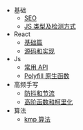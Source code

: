- 基础
  - [SEO](docs/基础/SEO.md)
  - [JS 类型及检测方式](docs/基础/类型及检测方式.md)
- React
  - [基础篇](docs/React/基础篇.md)
  - [源码和实现](docs/React/源码和实现.md)
- Js
  - [常用 API](docs/Js/常用API.md)
  - [Polyfill 原生函数](docs/Js/Polyfill原生函数.md)
- 高频手写
  - [防抖和节流](docs/高频手写/防抖和节流.md)
  - [高阶函数和柯里化](docs/高频手写/高阶函数和柯里化.md)
- 算法
  - [kmp 算法](docs/算法/kmp算法.md)
